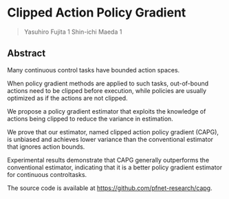 # Clipped Action Policy Gradient
> Yasuhiro Fujita 1 Shin-ichi Maeda 1

## Abstract
Many continuous control tasks have bounded action spaces. 

When policy gradient methods are applied to such tasks, out-of-bound actions need to be clipped before execution, while policies are usually optimized as if the actions are not clipped.

We propose a policy gradient estimator that exploits the knowledge of actions being clipped to reduce the variance in estimation. 

We prove that our estimator, named clipped action policy gradient (CAPG), is unbiased and achieves lower variance than the conventional estimator that ignores action bounds. 

Experimental results demonstrate that CAPG generally outperforms the conventional estimator, indicating that it is a better policy gradient estimator for continuous controltasks. 

The source code is available at https://github.com/pfnet-research/capg.

